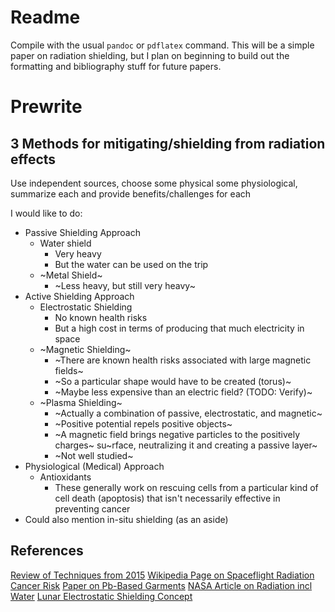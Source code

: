 # Readme
Compile with the usual `pandoc` or `pdflatex` command. This will be a simple
paper on radiation shielding, but I plan on beginning to build out the
formatting and bibliography stuff for future papers.


# Prewrite
## 3 Methods for mitigating/shielding from radiation effects
Use independent sources, choose some physical some physiological, summarize each
and provide benefits/challenges for each

I would like to do:

- Passive Shielding Approach
    - Water shield
        - Very heavy
        - But the water can be used on the trip
    - ~Metal Shield~
        - ~Less heavy, but still very heavy~
- Active Shielding Approach
    - Electrostatic Shielding
        - No known health risks
        - But a high cost in terms of producing that much electricity in space
    - ~Magnetic Shielding~
        - ~There are known health risks associated with large magnetic fields~
        - ~So a particular shape would have to be created (torus)~
        - ~Maybe less expensive than an electric field? (TODO: Verify)~
    - ~Plasma Shielding~
        - ~Actually a combination of passive, electrostatic, and magnetic~
        - ~Positive potential repels positive objects~
        - ~A magnetic field brings negative particles to the positively charges~
          su~rface, neutralizing it and creating a passive layer~
        - ~Not well studied~
- Physiological (Medical) Approach
    - Antioxidants
        - These generally work on rescuing cells from a particular kind of cell
          death (apoptosis) that isn't necessarily effective in preventing
          cancer
- Could also mention in-situ shielding (as an aside)


## References
[Review of Techniques from 2015](http://large.stanford.edu/courses/2015/ph241/clark1/)
[Wikipedia Page on Spaceflight Radiation Cancer Risk](https://en.wikipedia.org/wiki/Spaceflight_radiation_carcinogenesis)
[Paper on Pb-Based Garments](https://www.infabcorp.com/downloads/report-mccaffrey.pdf)
[NASA Article on Radiation incl Water](https://www.nasa.gov/feature/goddard/real-martians-how-to-protect-astronauts-from-space-radiation-on-mars)
[Lunar Electrostatic Shielding Concept](http://large.stanford.edu/courses/2015/ph241/clark1/docs/20120003162.pdf)
